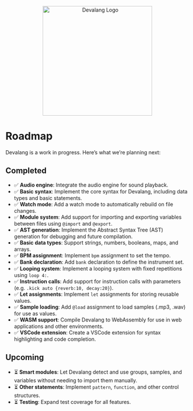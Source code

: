 <div align="center">
    <img src="https://devalang.com/images/devalang-logo.svg" alt="Devalang Logo" width="300" />
</div>

# Roadmap

Devalang is a work in progress. Here’s what we’re planning next:

## Completed

- ✅ **Audio engine**: Integrate the audio engine for sound playback.
- ✅ **Basic syntax**: Implement the core syntax for Devalang, including data types and basic statements.
- ✅ **Watch mode**: Add a watch mode to automatically rebuild on file changes.
- ✅ **Module system**: Add support for importing and exporting variables between files using `@import` and `@export`.
- ✅ **AST generation**: Implement the Abstract Syntax Tree (AST) generation for debugging and future compilation.
- ✅ **Basic data types**: Support strings, numbers, booleans, maps, and arrays.
- ✅ **BPM assignment**: Implement `bpm` assignment to set the tempo.
- ✅ **Bank declaration**: Add `bank` declaration to define the instrument set.
- ✅ **Looping system**: Implement a looping system with fixed repetitions using `loop 4:`.
- ✅ **Instruction calls**: Add support for instruction calls with parameters (e.g. `.kick auto {reverb:10, decay:20}`).
- ✅ **Let assignments**: Implement `let` assignments for storing reusable values.
- ✅ **Sample loading**: Add `@load` assignment to load samples (.mp3, .wav) for use as values.
- ✅ **WASM support**: Compile Devalang to WebAssembly for use in web applications and other environments.
- ✅ **VSCode extension**: Create a VSCode extension for syntax highlighting and code completion.

## Upcoming

- ⏳ **Smart modules**: Let Devalang detect and use groups, samples, and variables without needing to import them manually.
- ⏳ **Other statements**: Implement `pattern`, `function`, and other control structures.
- ⏳ **Testing**: Expand test coverage for all features.
